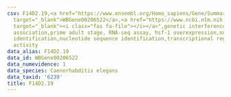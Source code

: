 ```yaml
---
csv: F14D2.19,<a href="https://www.ensembl.org/Homo_sapiens/Gene/Summary?db=core;g=WBGene00206522"
  target="_blank">WBGene00206522</a>,<a href="https://www.ncbi.nlm.nih.gov/pubmed/30894454"
  target="_blank"><i class="fas fa-file"></i></a>",genetic interference,functional
  association,prime adult stage, RNA-seq assay, hsf-1 overexpression,nucleotide sequence
  identification,nucleotide sequence identification,transcriptional regulation,up-regulates
  activity
data_alias: F14D2.19
data_id: WBGene00206522
data_numevidence: 1
data_species: Caenorhabditis elegans
data_taxid: '6239'
title: F14D2.19
---
```

